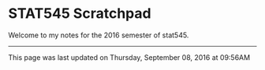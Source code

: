 # STAT545 Scratchpad



Welcome to my notes for the 2016 semester of stat545. 

********
This page was last updated on  Thursday, September 08, 2016 at 09:56AM
